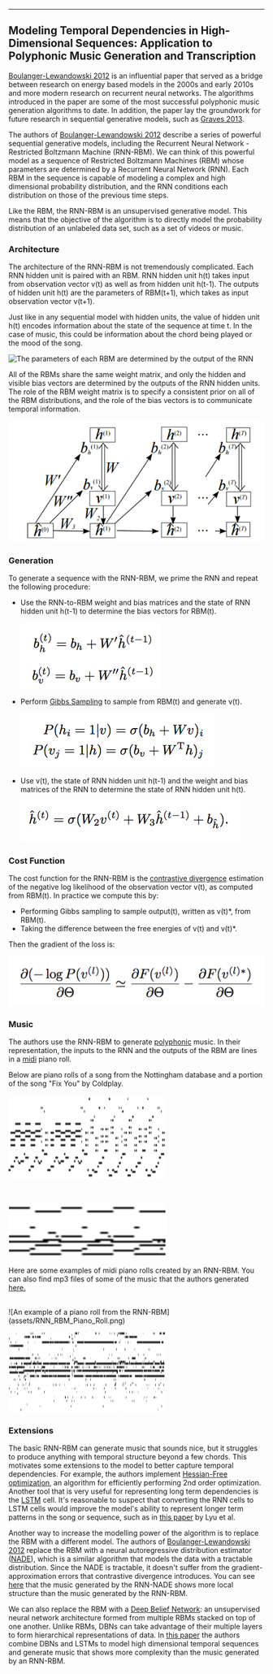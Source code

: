----
## Modeling Temporal Dependencies in High-Dimensional Sequences: Application to Polyphonic Music Generation and Transcription

[Boulanger-Lewandowski 2012](http://www-etud.iro.umontreal.ca/~boulanni/ICML2012.pdf) is an influential paper that served as a bridge between research on energy based models in the 2000s and early 2010s and more modern research on recurrent neural networks. The algorithms introduced in the paper are some of the most successful polyphonic music generation algorithms to date. In addition, the paper lay the groundwork for future research in sequential generative models, such as [Graves 2013](http://arxiv.org/pdf/1308.0850v5.pdf). 

The authors of [Boulanger-Lewandowski 2012](http://www-etud.iro.umontreal.ca/~boulanni/ICML2012.pdf) describe a series of powerful sequential generative models, including the Recurrent Neural Network - Restricted Boltzmann Machine (RNN-RBM). We can think of this powerful model as a sequence of Restricted Boltzmann Machines (RBM) whose parameters are determined by a Recurrent Neural Network (RNN). Each RBM in the sequence is capable of modeling a complex and high dimensional probability distribution, and the RNN conditions each distribution on those of the previous time steps. 

Like the RBM, the RNN-RBM is an unsupervised generative model. This means that the objective of the algorithm is to directly model the probability distribution of an unlabeled data set, such as a set of videos or music. 

### Architecture
The architecture of the RNN-RBM is not tremendously complicated. Each RNN hidden unit is paired with an RBM. RNN hidden unit h(t) takes input from observation vector v(t) as well as from hidden unit h(t-1). The outputs of hidden unit h(t) are the parameters of RBM(t+1), which takes as input observation vector v(t+1). 

Just like in any sequential model with hidden units, the value of hidden unit h(t) encodes information about the state of the sequence at time t. In the case of music, this could be information about the chord being played or the mood of the song. 

![The parameters of each RBM are determined by the output of the RNN](assets/rnnrbm_color.png)

All of the RBMs share the same weight matrix, and only the hidden and visible bias vectors are determined by the outputs of the RNN hidden units. The role of the RBM weight matrix is to specify a consistent prior on all of the RBM distributions, and the role of the bias vectors is to communicate temporal information. 

![The parameters of the model. This figure is from the paper](assets/rnnrbm_figure.png)

### Generation
To generate a sequence with the RNN-RBM, we prime the RNN and repeat the following procedure:

- Use the RNN-to-RBM weight and bias matrices and the state of RNN hidden unit h(t-1) to determine the bias vectors for RBM(t).

    ![The outputs of the RNN are the bias vectors of the RBM](assets/get_bias.png)
- Perform [Gibbs Sampling](http://stats.stackexchange.com/questions/10213/can-someone-explain-gibbs-sampling-in-very-simple-words) to sample from RBM(t) and generate v(t).

    ![Repeat this process k times, and then v(t) is the visible state at the end of the chain](assets/gibbs.png)
- Use v(t), the state of RNN hidden unit h(t-1) and the weight and bias matrices of the RNN to determine the state of RNN hidden unit h(t).

    ![Compute the hidden state at time t](assets/get_hidden.png)

### Cost Function

The cost function for the RNN-RBM is the [contrastive divergence](http://www.robots.ox.ac.uk/~ojw/files/NotesOnCD.pdf) estimation of the negative log likelihood of the observation vector v(t), as computed from RBM(t). In practice we compute this by:

-  Performing Gibbs sampling to sample output(t), written as v(t)*, from RBM(t).
-  Taking the difference between the free energies of v(t) and v(t)*.

Then the gradient of the loss is:

![We pass this loss back with BPTT](assets/grad_loss.png)

### Music

The authors use the RNN-RBM to generate [polyphonic](https://en.wikipedia.org/wiki/Polyphony) music. In their representation, the inputs to the RNN and the outputs of the RBM are lines in a [midi](https://en.wikipedia.org/wiki/MIDI) piano roll. 

Below are piano rolls of a song from the Nottingham database and a portion of the song "Fix You" by Coldplay.
</br>
</br>
![An example of a piano roll from the Nottingham database](assets/Nottingham_Piano_Roll.png)

</br>

![An example of a piano roll of the song Fix You](assets/Pop_Music_Piano_Roll.png)
</br>
</br>
Here are some examples of midi piano rolls created by an RNN-RBM. You can also find mp3 files of some of the music that the authors generated [here.](http://www-etud.iro.umontreal.ca/~boulanni/icml2012)

</br>
![An example of a piano roll from the RNN-RBM](assets/RNN_RBM_Piano_Roll.png)

</br>

![An example of a piano roll from the RNN-RBM](assets/RNN_RBM_Piano_Roll_2.png)
</br>

### Extensions
The basic RNN-RBM can generate music that sounds nice, but it struggles to produce anything with temporal structure beyond a few chords. This motivates some extensions to the model to better capture temporal dependencies. For example, the authors implement [Hessian-Free optimization](http://www.icml-2011.org/papers/532_icmlpaper.pdf), an algorithm for efficiently performing 2nd order optimization. Another tool that is very useful for representing long term dependencies is the [LSTM](http://colah.github.io/posts/2015-08-Understanding-LSTMs/) cell. It's reasonable to suspect that converting the RNN cells to LSTM cells would improve the model's ability to represent longer term patterns in the song or sequence, such as in [this paper](http://www.ijcai.org/Proceedings/15/Papers/582.pdf) by Lyu et al. 

Another way to increase the modelling power of the algorithm is to replace the RBM with a different model. The authors of [Boulanger-Lewandowski 2012](http://www-etud.iro.umontreal.ca/~boulanni/ICML2012.pdf) replace the RBM with a neural autoregressive distribution estimator ([NADE](http://homepages.inf.ed.ac.uk/imurray2/pub/11nade/nade.pdf)), which is a similar algorithm that models the data with a tractable distribution. Since the NADE is tractable, it doesn't suffer from the gradient-approximation errors that contrastive divergence introduces. You can see [here](http://www-etud.iro.umontreal.ca/~boulanni/icml2012) that the music generated by the RNN-NADE shows more local structure than the music generated by the RNN-RBM.

We can also replace the RBM with a [Deep Belief Network](https://www.cs.toronto.edu/~hinton/nipstutorial/nipstut3.pdf): an unsupervised neural network architecture formed from multiple RBMs stacked on top of one another. Unlike RBMs, DBNs can take advantage of their multiple layers to form hierarchical representations of data. In [this paper](http://www.academia.edu/16196335/Modeling_Temporal_Dependencies_in_Data_Using_a_DBN-LSTM) the authors combine DBNs and LSTMs to model high dimensional temporal sequences and generate music that shows more complexity than the music generated by an RNN-RBM.
